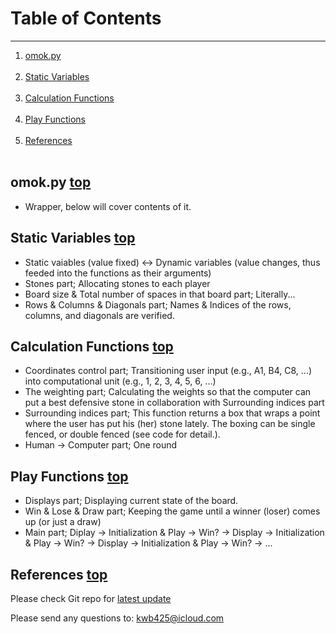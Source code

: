 # Table of Contents <a name="anchor_main"></a>
---
1. [omok.py](#anchor_1) <br></br>
2. [Static Variables](#anchor_2) <br></br>
3. [Calculation Functions](#anchor_3) <br></br>
4. [Play Functions](#anchor_4) <br></br>
5. [References](#anchor_5) <br></br>

## omok.py <a name="anchor_1"></a> [top](#anchor_main)
* Wrapper, below will cover contents of it.

## Static Variables <a name="anchor_2"></a> [top](#anchor_main)
* Static vaiables (value fixed) <-> Dynamic variables (value changes, thus feeded into the functions as their arguments)
* Stones part; Allocating stones to each player
* Board size & Total number of spaces in that board part; Literally...
* Rows & Columns & Diagonals part; Names & Indices of the rows, columns, and diagonals are verified.

## Calculation Functions <a name="anchor_3"></a> [top](#anchor_main)
* Coordinates control part; Transitioning user input (e.g., A1, B4, C8, ...) into computational unit (e.g., 1, 2, 3, 4, 5, 6, ...)
* The weighting part; Calculating the weights so that the computer can put a best defensive stone in collaboration with Surrounding indices part
* Surrounding indices part; This function returns a box that wraps a point where the user has put his (her) stone lately. The boxing can be single fenced, or double fenced (see code for detail.).
* Human -> Computer part; One round

## Play Functions <a name="anchor_4"></a> [top](#anchor_main)
* Displays part; Displaying current state of the board.
* Win & Lose & Draw part; Keeping the game until a winner (loser) comes up (or just a draw)
* Main part; Diplay -> Initialization & Play -> Win? -> Display -> Initialization & Play -> Win? -> Display -> Initialization & Play -> Win? -> ...

## References <a name="anchor_5"></a> [top](#anchor_main)
Please check Git repo for [latest update][1]

Please send any questions to: <kwb425@icloud.com>

<!--Links to addresses, reference Markdowns-->
[1]: https://github.com/kwb425/Omok.git
<!--Links to images, reference Markdowns-->
